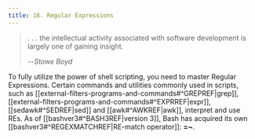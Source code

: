 ```yaml
---
title: 18. Regular Expressions
---
```



> . . . the intellectual activity associated with software development is largely one of gaining insight.
>
>--<cite>Stowe Boyd</cite>

To fully utilize the power of shell scripting, you need to master Regular Expressions. Certain commands and utilities commonly used in scripts, such as [[external-filters-programs-and-commands#^GREPREF|grep]], [[external-filters-programs-and-commands#^EXPRREF|expr]], [[sedawk#^SEDREF|sed]] and [[awk#^AWKREF|awk]], interpret and use REs. As of [[bashver3#^BASH3REF|version 3]], Bash has acquired its own [[bashver3#^REGEXMATCHREF|RE-match operator]]: **=~**.
